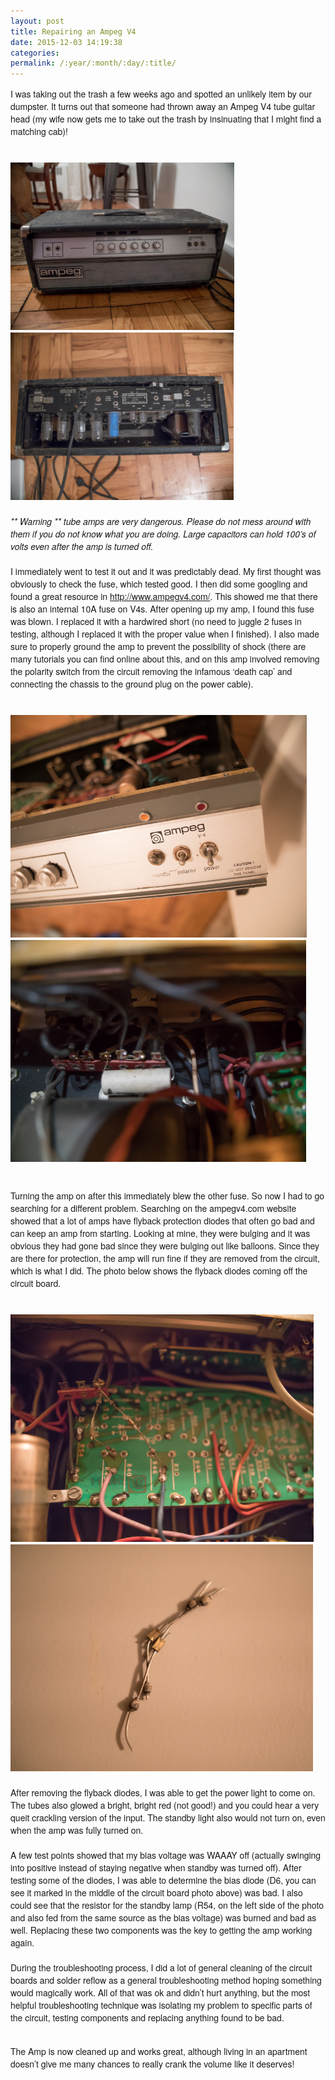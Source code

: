 ```yaml
---
layout: post
title: Repairing an Ampeg V4
date: 2015-12-03 14:19:38
categories: 
permalink: /:year/:month/:day/:title/
---
```

<div style="font-family: 'Helvetica Neue'; font-size: 14px;">I was taking out the trash a few weeks ago and spotted an unlikely item by our dumpster. It turns out that someone had thrown away an Ampeg V4 tube guitar head (my wife now gets me to take out the trash by insinuating that I might find a matching cab)!</div>
<div style="font-family: 'Helvetica Neue'; font-size: 14px;">&nbsp;</div>
<div style="font-family: 'Helvetica Neue'; font-size: 14px;">&nbsp;</div>
<div style="font-family: 'Helvetica Neue'; font-size: 14px;"><img src="/uploads/mce_filebrowser/2015/12/03/ampegv4-10.jpg" alt="" width="358" height="268" />&nbsp; &nbsp;<img src="/uploads/mce_filebrowser/2015/12/03/ampegv4-13.jpg" alt="" width="357" height="268" /></div>
<div style="font-family: 'Helvetica Neue'; font-size: 14px;">&nbsp;</div>
<div style="font-family: 'Helvetica Neue'; font-size: 14px;"><em>** Warning ** tube amps are very dangerous. Please do not mess around with them if you do not know what you are doing. Large capacitors can hold 100&rsquo;s of volts even after the amp is turned off.&nbsp; </em></div>
<!--more-->
<div style="font-family: 'Helvetica Neue'; font-size: 14px;">&nbsp;</div>
<div style="font-family: 'Helvetica Neue'; font-size: 14px;">I immediately went to test it out and it was predictably dead. My first thought was obviously to check the fuse, which tested good. I then did some googling and found a great resource in&nbsp;<a href="http://www.ampegv4.com/">http://www.ampegv4.com/</a>. This showed me that there is also an internal 10A fuse on V4s. After opening up my amp, I found this fuse was blown. I replaced it with a hardwired short (no need to juggle 2 fuses in testing, although I replaced it with the proper value when I finished). I also made sure to properly ground the amp to prevent the possibility of shock (there are many tutorials you can find online about this, and on this amp involved removing the polarity switch from the circuit removing the infamous &lsquo;death cap&rsquo; and connecting the chassis to the ground plug on the power cable).</div>
<div style="font-family: 'Helvetica Neue'; font-size: 14px;">&nbsp;</div>
<div style="font-family: 'Helvetica Neue'; font-size: 14px;">&nbsp;</div>
<div style="font-family: 'Helvetica Neue'; font-size: 14px;"><img src="/uploads/mce_filebrowser/2015/12/03/ampegv4-5.jpg" alt="" width="474" height="356" />&nbsp;&nbsp;<img src="/uploads/mce_filebrowser/2015/12/03/ampegv4-2.jpg" alt="" width="473" height="355" /></div>
<div style="font-family: 'Helvetica Neue'; font-size: 14px;">&nbsp; &nbsp; &nbsp; &nbsp;&nbsp;</div>
<div style="font-family: 'Helvetica Neue'; font-size: 14px;">&nbsp;</div>
<div style="font-family: 'Helvetica Neue'; font-size: 14px;">Turning the amp on after this immediately blew the other fuse. So now I had to go searching for a different problem. Searching on the ampegv4.com website showed that a lot of amps have flyback protection diodes that often go bad and can keep an amp from starting. Looking at mine, they were bulging and it was obvious they had gone bad since they were bulging out like balloons. Since they are there for protection, the amp will run fine if they are removed from the circuit, which is what I did. The photo below shows the flyback diodes coming off the circuit board.</div>
<div style="font-family: 'Helvetica Neue'; font-size: 14px;">&nbsp;</div>
<div style="font-family: 'Helvetica Neue'; font-size: 14px;">&nbsp;</div>
<div style="font-family: 'Helvetica Neue'; font-size: 14px;"><img src="/uploads/mce_filebrowser/2015/12/03/ampegv4_nNyLjU7.jpg" alt="" width="485" height="364" />&nbsp;&nbsp;<img src="/uploads/mce_filebrowser/2015/12/03/ampegv4-9.jpg" alt="" width="484" height="363" /></div>
<div style="font-family: 'Helvetica Neue'; font-size: 14px;">&nbsp;</div>
<div style="font-family: 'Helvetica Neue'; font-size: 14px;">After removing the flyback diodes, I was able to get the power light to come on. The tubes also glowed a bright, bright red (not good!) and you could hear a very queit crackling version of the input. The standby light also would not turn on, even when the amp was fully turned on.</div>
<div style="font-family: 'Helvetica Neue'; font-size: 14px;">&nbsp;</div>
<div style="font-family: 'Helvetica Neue'; font-size: 14px;">A few test points showed that my bias voltage was WAAAY off (actually swinging into positive instead of staying negative when standby was turned off). After testing some of the diodes, I was able to determine the bias diode (D6, you can see it marked in the middle of the circuit board photo above) was bad. I also could see that the resistor for the standby lamp (R54, on the left side of the photo and also fed from the same source as the bias voltage) was burned and bad as well. Replacing these two components was the key to getting the amp working again.</div>
<div style="font-family: 'Helvetica Neue'; font-size: 14px;">&nbsp;</div>
<div style="font-family: 'Helvetica Neue'; font-size: 14px;">During the troubleshooting process, I did a lot of general cleaning of the circuit boards and solder reflow as a general troubleshooting method hoping something would magically work. All of that was ok and didn&rsquo;t hurt anything, but the most helpful troubleshooting technique was isolating my problem to specific parts of the circuit, testing components and replacing anything found to be bad.</div>
<div style="font-family: 'Helvetica Neue'; font-size: 14px;">&nbsp;</div>
<p><!--?xml version="1.0" encoding="UTF-8" standalone="no"?--></p>
<div style="font-family: 'Helvetica Neue'; font-size: 14px;">The Amp is now cleaned up and works great, although living in an apartment doesn&rsquo;t give me many chances to really crank the volume like it deserves!&nbsp;</div>
